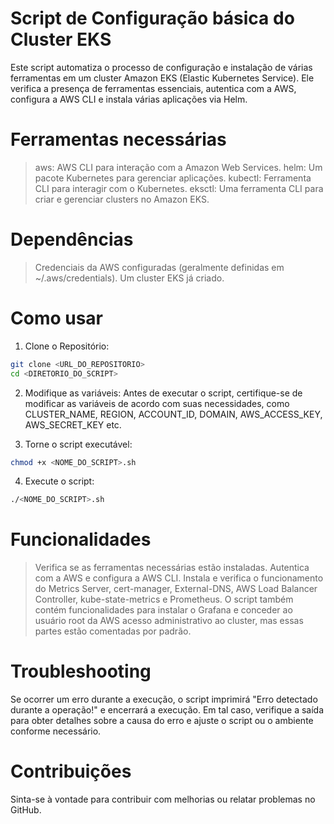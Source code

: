 # Script de Configuração básica do Cluster EKS

Este script automatiza o processo de configuração e instalação de várias ferramentas em um cluster Amazon EKS (Elastic Kubernetes Service). Ele verifica a presença de ferramentas essenciais, autentica com a AWS, configura a AWS CLI e instala várias aplicações via Helm.

# Ferramentas necessárias

> aws: AWS CLI para interação com a Amazon Web Services.
> helm: Um pacote Kubernetes para gerenciar aplicações.
> kubectl: Ferramenta CLI para interagir com o Kubernetes.
> eksctl: Uma ferramenta CLI para criar e gerenciar clusters no Amazon EKS.

# Dependências

> Credenciais da AWS configuradas (geralmente definidas em ~/.aws/credentials).
> Um cluster EKS já criado.

# Como usar

1. Clone o Repositório:
```bash
git clone <URL_DO_REPOSITORIO>
cd <DIRETORIO_DO_SCRIPT>
```
2. Modifique as variáveis:
Antes de executar o script, certifique-se de modificar as variáveis de acordo com suas necessidades, como CLUSTER_NAME, REGION, ACCOUNT_ID, DOMAIN, AWS_ACCESS_KEY, AWS_SECRET_KEY etc.

3. Torne o script executável:
```bash
chmod +x <NOME_DO_SCRIPT>.sh
```

4. Execute o script:
```bash
./<NOME_DO_SCRIPT>.sh
```

# Funcionalidades

> Verifica se as ferramentas necessárias estão instaladas.
> Autentica com a AWS e configura a AWS CLI.
> Instala e verifica o funcionamento do Metrics Server, cert-manager, External-DNS, AWS Load Balancer Controller, kube-state-metrics e Prometheus.
> O script também contém funcionalidades para instalar o Grafana e conceder ao usuário root da AWS acesso administrativo ao cluster, mas essas partes estão comentadas por padrão.

# Troubleshooting

Se ocorrer um erro durante a execução, o script imprimirá "Erro detectado durante a operação!" e encerrará a execução. Em tal caso, verifique a saída para obter detalhes sobre a causa do erro e ajuste o script ou o ambiente conforme necessário.

# Contribuições

Sinta-se à vontade para contribuir com melhorias ou relatar problemas no GitHub.
